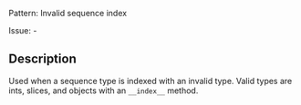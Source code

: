 Pattern: Invalid sequence index

Issue: -

## Description

Used when a sequence type is indexed with an invalid type. Valid types are ints, slices, and objects with an `__index__` method.